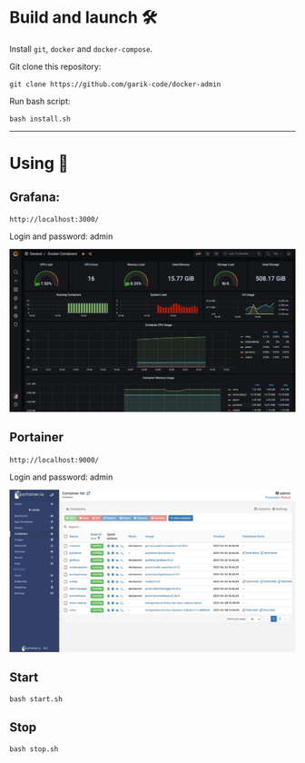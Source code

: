 # Build and launch 🛠

Install `git`, `docker` and `docker-compose`.

Git clone this repository:

```
git clone https://github.com/garik-code/docker-admin
```

Run bash script:

```
bash install.sh
```

---

# Using 👏


## Grafana: 

`http://localhost:3000/`

Login and password: admin

![alt text](grafana.jpeg "Grafana")


## Portainer 

`http://localhost:9000/`

Login and password: admin

![alt text](portainer.jpeg "Portainer")


## Start

```
bash start.sh
```


## Stop

```
bash stop.sh
```
